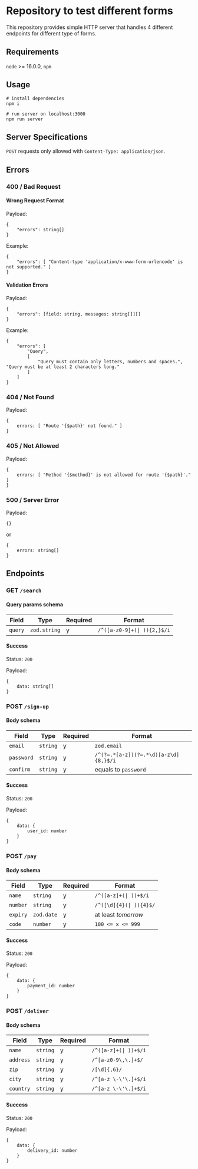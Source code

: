 # Repository to test different forms
This repository provides simple HTTP server that handles 4 different endpoints for different type of forms.

## Requirements
`node` >= 16.0.0, `npm`

## Usage
```
# install dependencies
npm i

# run server on localhost:3000
npm run server
```

## Server Specifications
`POST` requests only allowed with `Content-Type: application/json`.

## Errors
### 400 / Bad Request
#### Wrong Request Format
Payload:
```
{
    "errors": string[]
}
```
Example:
```
{
    "errors": [ "Content-type 'application/x-www-form-urlencode' is not supported." ]
}
```

#### Validation Errors
Payload:
```
{
    "errors": [field: string, messages: string[]][]
}
```
Example:
```
{
    "errors": [ 
        "Query", 
        [ 
            "Query must contain only letters, numbers and spaces.", "Query must be at least 2 characters long." 
        ]
    ]
}
```

### 404 / Not Found
Payload:
```
{
    errors: [ "Route '{$path}' not found." ]
}
```

### 405 / Not Allowed
Payload:
```
{
    errors: [ "Method '{$method}' is not allowed for route '{$path}'." ]
}
```

### 500 / Server Error
Payload:
```
{}
```
or
```
{
    errors: string[]
}
```

## Endpoints
### GET `/search`
#### Query params schema
| Field | Type | Required | Format |
| ----- | ---- | -------- | ------ |
| `query` | `zod.string` | y | `/^([a-z0-9]+(\| )){2,}$/i` |

#### Success
Status: `200`

Payload:
```
{
    data: string[]
}
```

### POST `/sign-up`
#### Body schema
| Field | Type | Required | Format |
| ----- | ---- | -------- | ------ |
| `email` | `string` | y | `zod.email` |
| `password` | `string` | y | `/^(?=.*[a-z])(?=.*\d)[a-z\d]{8,}$/i` |
| `confirm` | `string` | y | equals to `password` |

#### Success
Status: `200`

Payload:
```
{
    data: {
        user_id: number
    }
}
```

### POST `/pay`
#### Body schema
| Field | Type | Required | Format |
| ----- | ---- | -------- | ------ |
| `name` | `string` | y | `/^([a-z]+(\| ))+$/i` |
| `number` | `string` | y | `/^([\d]{4}(\| )){4}$/` |
| `expiry` | `zod.date` | y | at least *tomorrow* |
| `code` | `number` | y | `100 <= x <= 999` |

#### Success
Status: `200`

Payload:
```
{
    data: {
        payment_id: number
    }
}
```

### POST `/deliver`
#### Body schema
| Field | Type | Required | Format |
| ----- | ---- | -------- | ------ |
| `name` | `string` | y | `/^([a-z]+(\| ))+$/i` |
| `address` | `string` | y | `/^[a-z0-9\,\.]+$/` |
| `zip` | `string` | y | `/[\d]{,6}/` |
| `city` | `string` | y | `/^[a-z \-\'\.]+$/i` |
| `country` | `string` | y | `/^[a-z \-\'\.]+$/i` |

#### Success
Status: `200`

Payload:
```
{
    data: {
        delivery_id: number
    }
}
```